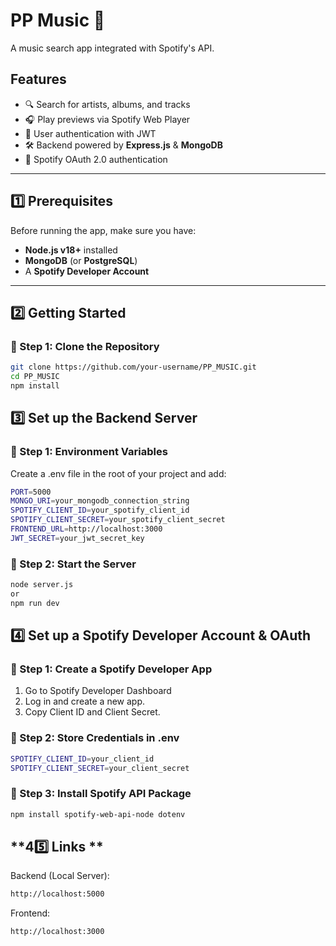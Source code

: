 # PP Music 🎵

A music search app integrated with Spotify's API.

## Features

- 🔍 Search for artists, albums, and tracks
- 🎧 Play previews via Spotify Web Player
- 🔐 User authentication with JWT
- 🛠️ Backend powered by **Express.js** & **MongoDB**
- 🎵 Spotify OAuth 2.0 authentication

---

## **1️⃣ Prerequisites**

Before running the app, make sure you have:

- **Node.js v18+** installed
- **MongoDB** (or **PostgreSQL**)
- A **Spotify Developer Account**

---

## **2️⃣ Getting Started**

### **📌 Step 1: Clone the Repository**

```sh
git clone https://github.com/your-username/PP_MUSIC.git
cd PP_MUSIC
npm install
```

## **3️⃣ Set up the Backend Server**

### **📌 Step 1: Environment Variables**

Create a .env file in the root of your project and add:

```sh
PORT=5000
MONGO_URI=your_mongodb_connection_string
SPOTIFY_CLIENT_ID=your_spotify_client_id
SPOTIFY_CLIENT_SECRET=your_spotify_client_secret
FRONTEND_URL=http://localhost:3000
JWT_SECRET=your_jwt_secret_key

```

### **📌 Step 2: Start the Server**

```sh
node server.js
or
npm run dev
```

## **4️⃣ Set up a Spotify Developer Account & OAuth**

### **📌 Step 1: Create a Spotify Developer App**

1. Go to Spotify Developer Dashboard
2. Log in and create a new app.
3. Copy Client ID and Client Secret.

### **📌 Step 2: Store Credentials in .env**

```sh
SPOTIFY_CLIENT_ID=your_client_id
SPOTIFY_CLIENT_SECRET=your_client_secret
```

### **📌 Step 3: Install Spotify API Package**

```sh
npm install spotify-web-api-node dotenv
```

## **4️5️⃣ Links **

Backend (Local Server):

```sh
http://localhost:5000
```

Frontend:

```sh
http://localhost:3000

```
